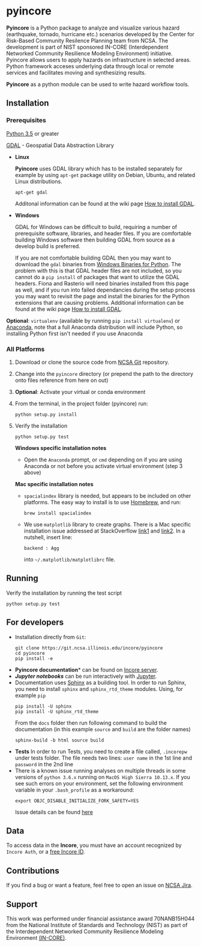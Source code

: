 # pyincore

**Pyincore** is a Python package to analyze and visualize various hazard (earthquake, tornado, hurricane etc.) 
scenarios developed by the Center for Risk-Based Community Resilence Planning team from NCSA. 
The development is part of NIST sponsored IN-CORE (Interdependent Networked Community Resilience Modeling 
Environment) initiative. Pyincore allows users to apply hazards on infrastructure in selected areas. 
Python framework acceses underlying data through local or remote services and facilitates moving 
and synthesizing results.
                      
**Pyincore** as a python module can be used to write hazard workflow tools.

## Installation

### Prerequisites

[Python 3.5](https://www.python.org) or greater

[GDAL](https://www.gdal.org) - Geospatial Data Abstraction Library

- **Linux** 

    **Pyincore** uses GDAL library which has to be installed separately for example by using `apt-get` package utility 
    on Debian, Ubuntu, and related Linux distributions.
    ```
    apt-get gdal
    ```
    Additonal information can be found  at the wiki page [How to install GDAL](https://github.com/domlysz/BlenderGIS/wiki/How-to-install-GDAL).
- **Windows**

    GDAL for Windows can be difficult to build, requiring a number of prerequisite software, libraries, and header files. 
    If you are comfortable building Windows software then building GDAL from source as a develop build is preferred.
    
    If you are not comfortable building GDAL then you may want to download the `gdal` binaries 
    from [Windows Binaries for Python](https://www.lfd.uci.edu/~gohlke/pythonlibs/). 
    The problem with this is that GDAL header files 
    are not included, so you cannot do a `pip install` of packages that want to utilize 
    the GDAL headers. Fiona and Rasterio will need binaries installed from this page as well, 
    and if you run into failed dependancies during the setup process you may want to revisit 
    the page and install the binaries for the Python extensions that are causing problems. 
    Additional information can be found at the wiki page [How to install GDAL](https://github.com/domlysz/BlenderGIS/wiki/How-to-install-GDAL).


**Optional**: `virtualenv` (available by running `pip install virtualenv`) or [Anaconda](https://www.anaconda.com/distribution/), 
note that a full Anaconda distribution will include Python, so installing Python first isn't needed if you use Anaconda

### All Platforms

1. Download or clone the source code from [NCSA Git](https://git.ncsa.illinois.edu/incore/pyincore) repository.
2. Change into the ```pyincore``` directory (or prepend the path to the directory onto files reference from here on out)
3. **Optional**: Activate your virtual or conda environment
4. From the terminal, in the project folder (pyincore) run:
    ```
    python setup.py install
    ```
5. Verify the installation
    ```
    python setup.py test
    ```

    **Windows specific installation notes**
    
    - Open the `Anaconda` prompt, or `cmd` depending on if you are using Anaconda or not before you activate 
    virtual environment (step 3 above)

    **Mac specific installation notes**

    - `spacialindex` library is needed, but appears to be included on other platforms. The easy way to install 
    is to use [Homebrew](https://brew.sh/), and run:
        ```
        brew install spacialindex
        ```
    - We use `matplotlib` library to create graphs. There is a Mac specific installation issue addressed at 
    StackOverflow [link1](https://stackoverflow.com/questions/4130355/python-matplotlib-framework-under-macosx) and 
    [link2](https://stackoverflow.com/questions/21784641/installation-issue-with-matplotlib-python). In a nutshell, 
    insert line:
        ```
        backend : Agg
        ```
        into `~/.matplotlib/matplotlibrc` file.

## Running

Verify the installation by running the test script
```
python setup.py test
```

## For developers

- Installation directly from `Git`:
    ```
    git clone https://git.ncsa.illinois.edu/incore/pyincore
    cd pyincore
    pip install -e
    ```
- **Pyincore documentation*** can be found on [Incore server](http://incore2.ncsa.illinois.edu/doc).
- ***Jupyter notebooks*** can be run interactively with [Jupyter](https://git.ncsa.illinois.edu/incore/pyincore).
- Documentation uses [Sphinx](http://www.sphinx-doc.org/en/master/) as a building tool. In order to run Sphinx, you need 
    to install `sphinx` and `sphinx_rtd_theme` modules. Using, for example `pip`
    ```
    pip install -U sphinx
    pip install -U sphinx_rtd_theme
    ```
    From the `docs` folder then run following command to build the documentation (in this example `source` and `build` 
are the folder names)
    ```
    sphinx-build -b html source build
    ```
- **Tests** In order to run Tests, you need to create a file called, `.incorepw` under tests folder. The file needs 
    two lines: `user name` in the 1st line and `password` in the 2nd line
- There is a known issue running analyses on multiple threads in some versions of 
    `python 3.6.x` running on `MacOS High Sierra 10.13.x`. If you see such errors on your environment, 
    set the following environment variable in your `.bash_profile` as a workaround: 
    ```
    export OBJC_DISABLE_INITIALIZE_FORK_SAFETY=YES
    ``` 
    Issue details can be found [here](http://sealiesoftware.com/blog/archive/2017/6/5/Objective-C_and_fork_in_macOS_1013.html)

## Data

To access data in the **Incore**, you must have an account recognized by `Incore Auth`, 
or a [free Incore ID](https://incore.ncsa.illinois.edu).

## Contributions
If you find a bug or want a feature, feel free to open an issue on [NCSA Jira](https://jira.ncsa.illinois.edu/login.jsp).

## Support
This work was performed under financial assistance award 70NANB15H044 from 
the National Institute of Standards and Technology (NIST) as part of 
the Interdependent Networked Community Resilience Modeling 
Environment [(IN-CORE)](http://resilience.colostate.edu/in_core.shtml).